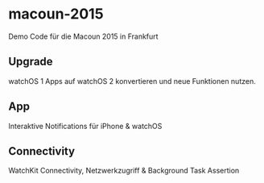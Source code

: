 # macoun-2015
Demo Code für die Macoun 2015 in Frankfurt

## Upgrade
watchOS 1 Apps auf watchOS 2 konvertieren und neue Funktionen nutzen.

## App
Interaktive Notifications für iPhone & watchOS

## Connectivity
WatchKit Connectivity, Netzwerkzugriff & Background Task Assertion
